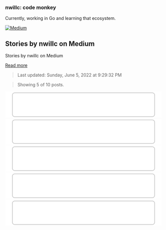 ### nwillc: code monkey

Currently, working in Go and learning that ecosystem. 

[![Medium](https://img.shields.io/badge/medium-%2312100E.svg?&style=for-the-badge&logo=medium&logoColor=white)](https://medium.com/@nwillc)
<!-- blog-post-list:start -->
## Stories by nwillc on Medium

Stories by nwillc on Medium

[Read more](https://medium.com/@nwillc?source=rss-c9a4243d7014------2)
> Last updated: Sunday, June 5, 2022 at 9:29:32 PM

> Showing 5 of 10 posts.

[![Go Generics and Polymorphism, an Idiomatic Wake-up Call](https://raw.githubusercontent.com/nwillc/nwillc/main/blog-post-list-output/Stories_by_nwillc_on_Medium/Go_Generics_and_Polymorphism__an_Idiomatic_Wake-up_Call.svg)](https://medium.com/geekculture/go-generics-a-polymorphism-idiomwake-up-call-6d5fe00aca31)
[![Go: When To Adopt 1.18 and Generics](https://raw.githubusercontent.com/nwillc/nwillc/main/blog-post-list-output/Stories_by_nwillc_on_Medium/Go__When_To_Adopt_1.18_and_Generics.svg)](https://levelup.gitconnected.com/go-when-to-adopt-1-18-and-generics-67b55871cfb1)
[![Go: Function Names and Generics](https://raw.githubusercontent.com/nwillc/nwillc/main/blog-post-list-output/Stories_by_nwillc_on_Medium/Go__Function_Names_and_Generics.svg)](https://levelup.gitconnected.com/go-function-names-and-generics-c4a2cd6eefc7)
[![API Pagination](https://raw.githubusercontent.com/nwillc/nwillc/main/blog-post-list-output/Stories_by_nwillc_on_Medium/API_Pagination.svg)](https://nwillc.medium.com/api-pagination-c24f1eab8d47)
[![Go Generics: Holistic Thoughts on Performance](https://raw.githubusercontent.com/nwillc/nwillc/main/blog-post-list-output/Stories_by_nwillc_on_Medium/Go_Generics__Holistic_Thoughts_on_Performance.svg)](https://levelup.gitconnected.com/go-generics-holistic-thoughts-on-performance-fc6688fb414b)


<!-- blog-post-list:end -->

